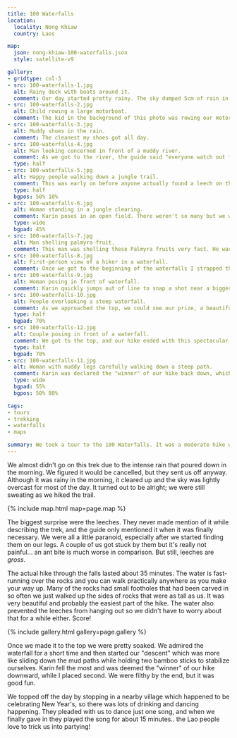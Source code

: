 ```yaml
---
title: 100 Waterfalls
location:
  locality: Nong Khiaw
  country: Laos

map:
  json: nong-khiaw-100-waterfalls.json
  style: satellite-v9

gallery:
- gridtype: col-3
- src: 100-waterfalls-1.jpg
  alt: Rainy dock with boats around it.
  comment: Our day started pretty rainy. The sky dumped 5cm of rain in about 40 minutes so our hopes were not high to start with.
- src: 100-waterfalls-2.jpg
  alt: Child rowing a large motorboat.
  comment: The kid in the background of this photo was rowing our motorboat after the engine failed to start after at least 15 tries.
- src: 100-waterfalls-3.jpg
  alt: Muddy shoes in the rain.
  comment: The cleanest my shoes got all day.
- src: 100-waterfalls-4.jpg
  alt: Man looking concerned in front of a muddy river.
  comment: As we got to the river, the guide said "everyone watch out for leeches on your legs." Bart's face captures everyone's reaction very well.
  type: half
- src: 100-waterfalls-5.jpg
  alt: Happy people walking down a jungle trail.
  comment: This was early on before anyone actually found a leech on their legs so we were all still carefree.
  type: half
  bgpos: 50% 10%
- src: 100-waterfalls-6.jpg
  alt: Woman standing in a jungle clearing.
  comment: Karin poses in an open field. There weren't so many but we walked through a farm area and saw the cloud-covered mountains.
  type: wide
  bgpad: 45%
- src: 100-waterfalls-7.jpg
  alt: Man shelling palmyra fruit.
  comment: This man was shelling these Palmyra fruits very fast. He was happy to see us and since we stopped for lunch there, he ended up offering lao-Lao to us.
- src: 100-waterfalls-8.jpg
  alt: First-person view of a hiker in a waterfall.
  comment: Once we got to the beginning of the waterfalls I strapped the GoPro on and recorded the hike. We hiked directly in the waterfalls for about 35 minutes.
- src: 100-waterfalls-9.jpg
  alt: Woman posing in front of waterfall.
  comment: Karin quickly jumps out of line to snap a shot near a bigger waterfall.
- src: 100-waterfalls-10.jpg
  alt: People overlooking a steep waterfall.
  comment: As we approached the top, we could see our prize, a beautiful tall waterfall.
  type: half
  bgpad: 70%
- src: 100-waterfalls-12.jpg
  alt: Couple posing in front of a waterfall.
  comment: We got to the top, and our hike ended with this spectacular large waterfall! It was a great backdrop for our victory photos.
  type: half
  bgpad: 70%
- src: 100-waterfalls-11.jpg
  alt: Woman with muddy legs carefully walking down a steep path.
  comment: Karin was declared the "winner" of our hike back down, which was quite steep and unfortunately very muddy from the morning rain.
  type: wide
  bgpad: 55%
  bgpos: 50% 80%

tags:
- tours
- trekking
- waterfalls
- maps

summary: We took a tour to the 100 Waterfalls. It was a moderate hike with a beautiful reward&#58; seemingly endless cascades of springs and waterfalls.
---
```


We almost didn't go on this trek due to the intense rain that poured down in the morning. We figured it would be cancelled, but they sent us off anyway. Although it was rainy in the morning, it cleared up and the sky was lightly overcast for most of the day. It turned out to be alright; we were still sweating as we hiked the trail.

{% include map.html map=page.map %}

The biggest surprise were the leeches. They never made mention of it while describing the trek, and the guide only mentioned it when it was finally necessary. We were all a little paranoid, especially after we started finding them on our legs. A couple of us got stuck by them but it's really not painful... an ant bite is much worse in comparison. But still, leeches are _gross_.

The actual hike through the falls lasted about 35 minutes. The water is fast-running over the rocks and you can walk practically anywhere as you make your way up. Many of the rocks had small footholes that had been carved in so often we just walked up the sides of rocks that were as tall as us. It was very beautiful and probably the easiest part of the hike. The water also prevented the leeches from hanging out so we didn't have to worry about that for a while either. Score!

{% include gallery.html gallery=page.gallery %}

Once we made it to the top we were pretty soaked. We admired the waterfall for a short time and then started our "descent" which was more like sliding down the mud paths while holding two bamboo sticks to stabilize ourselves. Karin fell the most and was deemed the "winner" of our hike downward, while I  placed second. We were filthy by the end, but it was good fun.

We topped off the day by stopping in a nearby village which happened to be celebrating New Year's, so there was lots of drinking and dancing happening. They pleaded with us to dance just one song, and when we finally gave in they played the song for about 15 minutes.. the Lao people love to trick us into partying!

